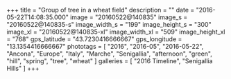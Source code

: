 +++
title = "Group of tree in a wheat field"
description = ""
date = "2016-05-22T14:08:35.000"
image = "20160522@140835"
image_s = "20160522@140835-s"
image_width_s = "199"
image_height_s = "300"
image_xl = "20160522@140835-xl"
image_width_xl = "509"
image_height_xl = "768"
gps_latitude = "43.7230416666667"
gps_longitude = "13.1354416666667"
phototags = [ "2016", "2016-05", "2016-05-22", "Ancona", "Europe", "Italy", "Marche", "Senigallia", "afternoon", "green", "hill", "spring", "tree", "wheat" ]
galleries = [ "2016 Timeline", "Senigallia Hills" ]
+++
